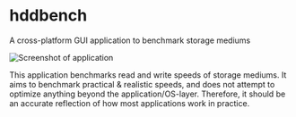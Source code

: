 # hddbench
A cross-platform GUI application to benchmark storage mediums

<img src="https://raw.githubusercontent.com/haikarainen/hddbench/master/screenshot.png" alt="Screenshot of application">


This application benchmarks read and write speeds of storage mediums. It aims to benchmark practical & realistic speeds, and does not attempt to optimize anything beyond the application/OS-layer. Therefore, it should be an accurate reflection of how most applications work in practice.
